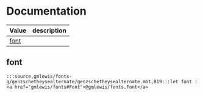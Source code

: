 # Documentation
|Value|description|
|---|---|
|[font](#font)||

## font

```moonbit
:::source,gmlewis/fonts-g/genzschetheysealternate/genzschetheysealternate.mbt,819:::let font : <a href="gmlewis/fonts#Font">@gmlewis/fonts.Font</a>
```

